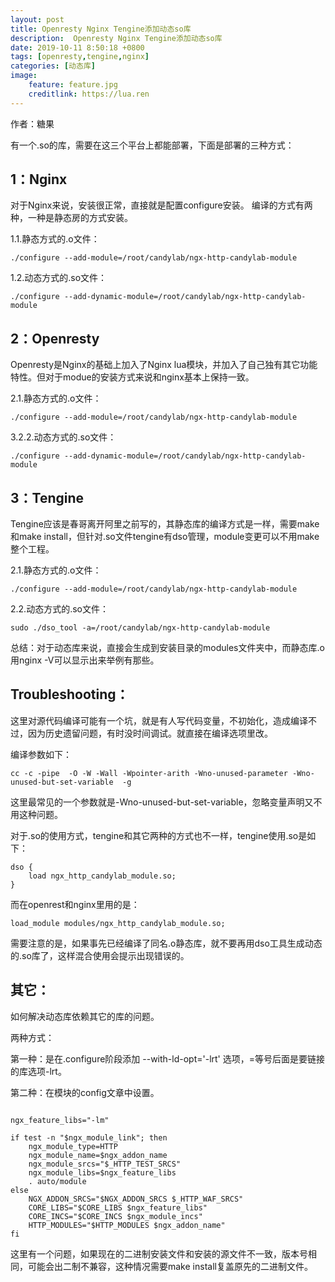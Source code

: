 ```yaml
---
layout: post
title: Openresty Nginx Tengine添加动态so库
description:  Openresty Nginx Tengine添加动态so库 
date: 2019-10-11 8:50:18 +0800 
tags: [openresty,tengine,nginx]
categories: [动态库]
image:
    feature: feature.jpg
    creditlink: https://lua.ren 
---
```




作者：糖果

有一个.so的库，需要在这三个平台上都能部署，下面是部署的三种方式：


## 1：Nginx

对于Nginx来说，安装很正常，直接就是配置configure安装。 编译的方式有两种，一种是静态房的方式安装。

1.1.静态方式的.o文件：

```shell
./configure --add-module=/root/candylab/ngx-http-candylab-module
```

1.2.动态方式的.so文件：

```shell
./configure --add-dynamic-module=/root/candylab/ngx-http-candylab-module
```

## 2：Openresty

Openresty是Nginx的基础上加入了Nginx lua模块，并加入了自己独有其它功能特性。但对于modue的安装方式来说和nginx基本上保持一致。

2.1.静态方式的.o文件：

```shell
./configure --add-module=/root/candylab/ngx-http-candylab-module
```

3.2.2.动态方式的.so文件：

```shell
./configure --add-dynamic-module=/root/candylab/ngx-http-candylab-module
```


## 3：Tengine
Tengine应该是春哥离开阿里之前写的，其静态库的编译方式是一样，需要make和make install，但针对.so文件tengine有dso管理，module变更可以不用make整个工程。

 

2.1.静态方式的.o文件：

```shell
./configure --add-module=/root/candylab/ngx-http-candylab-module
```

2.2.动态方式的.so文件：

```shell
sudo ./dso_tool -a=/root/candylab/ngx-http-candylab-module
```

总结：对于动态库来说，直接会生成到安装目录的modules文件夹中，而静态库.o用nginx -V可以显示出来举例有那些。

## Troubleshooting：
这里对源代码编译可能有一个坑，就是有人写代码变量，不初始化，造成编译不过，因为历史遗留问题，有时没时间调试。就直接在编译选项里改。


编译参数如下：
```shell
cc -c -pipe  -O -W -Wall -Wpointer-arith -Wno-unused-parameter -Wno-unused-but-set-variable  -g 
```
这里最常见的一个参数就是-Wno-unused-but-set-variable，忽略变量声明又不用这种问题。

对于.so的使用方式，tengine和其它两种的方式也不一样，tengine使用.so是如下：

```shell
dso { 
    load ngx_http_candylab_module.so; 
} 
```

而在openrest和nginx里用的是： 

```shell
load_module modules/ngx_http_candylab_module.so; 
```

需要注意的是，如果事先已经编译了同名.o静态库，就不要再用dso工具生成动态的.so库了，这样混合使用会提示出现错误的。



## 其它：

如何解决动态库依赖其它的库的问题。

 两种方式：

第一种：是在.configure阶段添加 --with-ld-opt='-lrt'  选项，=等号后面是要链接的库选项-lrt。

第二种：在模块的config文章中设置。


```shell

ngx_feature_libs="-lm"

if test -n "$ngx_module_link"; then
    ngx_module_type=HTTP
    ngx_module_name=$ngx_addon_name
    ngx_module_srcs="$_HTTP_TEST_SRCS"
    ngx_module_libs=$ngx_feature_libs
    . auto/module
else
    NGX_ADDON_SRCS="$NGX_ADDON_SRCS $_HTTP_WAF_SRCS"
    CORE_LIBS="$CORE_LIBS $ngx_feature_libs"
    CORE_INCS="$CORE_INCS $ngx_module_incs"
    HTTP_MODULES="$HTTP_MODULES $ngx_addon_name"
fi
```

这里有一个问题，如果现在的二进制安装文件和安装的源文件不一致，版本号相同，可能会出二制不兼容，这种情况需要make install复盖原先的二进制文件。




